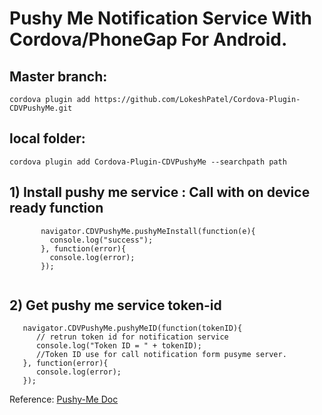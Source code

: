 # Pushy Me Notification Service With Cordova/PhoneGap For Android.

## Master branch:
 
 ```
cordova plugin add https://github.com/LokeshPatel/Cordova-Plugin-CDVPushyMe.git
 ```
## local folder:

 ``` 
cordova plugin add Cordova-Plugin-CDVPushyMe --searchpath path

```

## 1) Install pushy me service : Call with on device ready function

 ```  
        navigator.CDVPushyMe.pushyMeInstall(function(e){
          console.log("success");
        }, function(error){
          console.log(error);
        });
     
 ``` 
  
## 2) Get pushy me service token-id 
  ```
     navigator.CDVPushyMe.pushyMeID(function(tokenID){
        // retrun token id for notification service
        console.log("Token ID = " + tokenID);
        //Token ID use for call notification form pusyme server.
     }, function(error){
        console.log(error);
     });
```

Reference: [Pushy-Me Doc](https://pushy.me/docs)

